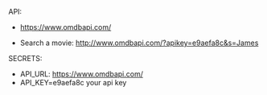 
API:
- https://www.omdbapi.com/


- Search a movie: http://www.omdbapi.com/?apikey=e9aefa8c&s=James

SECRETS: 
 - API_URL: https://www.omdbapi.com/
 - API_KEY=e9aefa8c your api key
